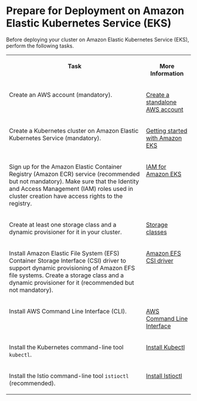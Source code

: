 <!-- loio6f95afa8e2784aabad5d5611936125f7 -->

# Prepare for Deployment on Amazon Elastic Kubernetes Service \(EKS\)

Before deploying your cluster on Amazon Elastic Kubernetes Service \(EKS\), perform the following tasks.


<table>
<tr>
<th valign="top">

Task

</th>
<th valign="top">

More Information

</th>
</tr>
<tr>
<td valign="top">

Create an AWS account \(mandatory\).

</td>
<td valign="top">

[Create a standalone AWS account](https://docs.aws.amazon.com/accounts/latest/reference/manage-acct-creating.html)

</td>
</tr>
<tr>
<td valign="top">

Create a Kubernetes cluster on Amazon Elastic Kubernetes Service \(mandatory\).

</td>
<td valign="top">

[Getting started with Amazon EKS](https://docs.aws.amazon.com/eks/latest/userguide/getting-started.html)

</td>
</tr>
<tr>
<td valign="top">

Sign up for the Amazon Elastic Container Registry \(Amazon ECR\) service \(recommended but not mandatory\). Make sure that the Identity and Access Management \(IAM\) roles used in cluster creation have access rights to the registry.

</td>
<td valign="top">

[IAM for Amazon EKS](https://docs.aws.amazon.com/eks/latest/userguide/IAM_policies.html)

</td>
</tr>
<tr>
<td valign="top">

Create at least one storage class and a dynamic provisioner for it in your cluster.

</td>
<td valign="top">

[Storage classes](https://docs.aws.amazon.com/eks/latest/userguide/storage.html)

</td>
</tr>
<tr>
<td valign="top">

Install Amazon Elastic File System \(EFS\) Container Storage Interface \(CSI\) driver to support dynamic provisioning of Amazon EFS file systems. Create a storage class and a dynamic provisioner for it \(recommended but not mandatory\).

</td>
<td valign="top">

[Amazon EFS CSI driver](https://docs.aws.amazon.com/eks/latest/userguide/efs-csi.html)

</td>
</tr>
<tr>
<td valign="top">

Install AWS Command Line Interface \(CLI\).

</td>
<td valign="top">

[AWS Command Line Interface](https://aws.amazon.com/cli)

</td>
</tr>
<tr>
<td valign="top">

Install the Kubernetes command-line tool `kubectl`.

</td>
<td valign="top">

[Install Kubectl](https://kubernetes.io/docs/tasks/tools/#kubectl)

</td>
</tr>
<tr>
<td valign="top">

Install the Istio command-line tool `istioctl` \(recommended\).

</td>
<td valign="top">

[Install Istioctl](https://istio.io/latest/docs/ops/diagnostic-tools/istioctl/)

</td>
</tr>
</table>

